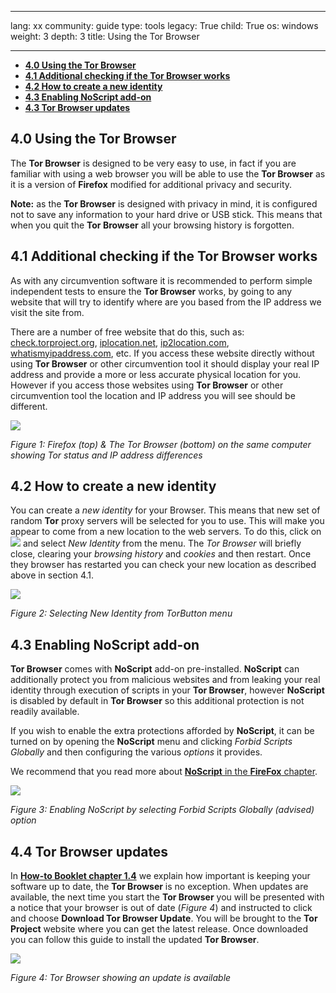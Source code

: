 

---

lang: xx
community: guide
type: tools
legacy: True
child: True
os: windows
weight: 3
depth: 3
title: Using the Tor Browser

---

- [**4.0 Using the Tor Browser**](#4.0)
- [**4.1 Additional checking if the Tor Browser works**](#4.1)
- [**4.2 How to create a new identity**](#4.2)
- [**4.3 Enabling NoScript add-on**](#4.3)
- [**4.3 Tor Browser updates**](#4.3)


<a name="4.0"></a>
## 4.0 Using the Tor Browser ##

The **Tor Browser** is designed to be very easy to use, in fact if you are familiar with using a web browser you will be able to use the **Tor Browser** as it is a version of **Firefox** modified for additional privacy and security. 

**Note:** as the **Tor Browser** is designed with privacy in mind, it is configured not to save any information to your hard drive or USB stick.  This means that when you quit the **Tor Browser** all your browsing history is forgotten.

<a name="4.1"></a>
## 4.1 Additional checking if the Tor Browser works ##

As with any circumvention software it is recommended to perform simple independent tests to ensure the **Tor Browser** works, by going to any website that will try to identify where are you based from the IP address we visit the site from.

There are a number of free website that do this, such as: [check.torproject.org](https://check.torproject.org), [iplocation.net](http://www.iplocation.net/), [ip2location.com](http://www.ip2location.com/), [whatismyipaddress.com](http://whatismyipaddress.com/), etc. If you access these website directly without using **Tor Browser** or other circumvention tool it should display your real IP address and provide a more or less accurate physical location for you. However if you access those websites using **Tor Browser** or other circumvention tool the location and IP address you will see should be different.

![](/sbox/screen/tor-en-1/031.png)

*Figure 1: Firefox (top) & The Tor Browser (bottom) on the same computer showing Tor status and IP address differences*

<a name="4.2"></a>
## 4.2 How to create a new identity ##

You can create a *new identity* for your Browser.  This means that new set of random **Tor** proxy servers will be selected for you to use. This will make you appear to come from a new location to the web servers. To do this, click on ![](/sbox/screen/tor-en-1/022.png) and select *New Identity* from the menu.  The *Tor Browser* will briefly close, clearing your *browsing history* and *cookies* and then restart. Once they browser has restarted you can check your new location as described above in section 4.1.

![](/sbox/screen/tor-en-1/032.png)

*Figure 2: Selecting New Identity from TorButton menu*

<a name="4.3"></a>
## 4.3 Enabling NoScript add-on ##

**Tor Browser** comes with **NoScript** add-on pre-installed. **NoScript** can additionally protect you from malicious websites and from leaking your real identity through execution of scripts in your **Tor Browser**, however **NoScript** is disabled by default in **Tor Browser** so this additional protection is not readily available. 

If you wish to enable the extra protections afforded by **NoScript**, it can be turned on by opening the **NoScript** menu and clicking *Forbid Scripts Globally* and then configuring the various *options* it provides. 

We recommend that you read more about [**NoScript** in the **FireFox** chapter](/en/firefox_noscript). 

![](/sbox/screen/tor-en-1/033.png)

*Figure 3: Enabling NoScript by selecting Forbid Scripts Globally (advised) option*

<a name="4.4"></a>
## 4.4 Tor Browser updates ##

In **[How-to Booklet chapter 1.4](/en/chapter_1_4)** we explain how important is keeping your software up to date, the **Tor Browser** is no exception.  When updates are available, the next time you start the **Tor Browser** you will be presented with a notice that your browser is out of date (*Figure 4*) and instructed to click and choose **Download Tor Browser Update**. You will be brought to the **Tor Project** website where you can get the latest release.  Once downloaded you can follow this guide to install the updated **Tor Browser**.


![](/sbox/screen/tor-en-1/034.png)

*Figure 4: Tor Browser showing an update is available*

